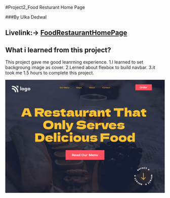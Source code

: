 #Project2_Food Resturant Home Page

###By Ulka Dedwal
## Livelink:-> [FoodRestaurantHomePage](http://127.0.0.1:5500/index.html)
## What i learned from this project?
This project gave me good leanrning experience.
    1.I learned to set backgroung image as cover.
    2.Lerned about flexbox to build navbar.
    3.it took me 1.5 hours to complete this project.

![FoodRestaurantHomePage](./assets/2.png)
